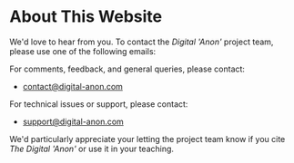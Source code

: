 # About This Website

We'd love to hear from you. To contact the _Digital 'Anon'_ project team, please use one of the following emails:

For comments, feedback, and general queries, please contact:

- [contact@digital-anon.com](mailto:contact%40digital-anon.com?subject=Digital%20Anon%20Contact:%20)

For technical issues or support, please contact:

- [support@digital-anon.com](mailto:support%40digital-anon.com?subject=Digital%20Anon%20Support%20Query:%20)

We'd particularly appreciate your letting the project team know if you cite _The Digital 'Anon'_ or use it in your teaching.
